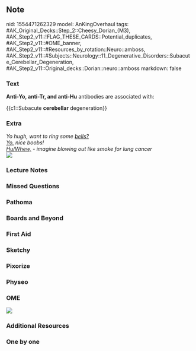 ## Note
nid: 1554471262329
model: AnKingOverhaul
tags: #AK_Original_Decks::Step_2::Cheesy_Dorian_(M3), #AK_Step2_v11::!FLAG_THESE_CARDS::Potential_duplicates, #AK_Step2_v11::#OME_banner, #AK_Step2_v11::#Resources_by_rotation::Neuro::amboss, #AK_Step2_v11::#Subjects::Neurology::11_Degenerative_Disorders::Subacute_Cerebellar_Degeneration, #AK_Step2_v11::Original_decks::Dorian::neuro::amboss
markdown: false

### Text
<b>Anti-Yo, anti-Tr, and anti-Hu</b> antibodies are associated
with:
<div>
  {{c1::Subacute <b>cerebellar</b> degeneration}}
</div>

### Extra
<div>
  <div>
    <i>Yo hugh, want to ring some <u>bells?</u></i>
  </div>
  <div>
    <i><u>Yo,</u> nice boobs!</i>
  </div>
  <div>
    <i><u>Hu/Whew,</u> - imagine blowing out like smoke for lung
    cancer</i>
  </div>
  <div>
    <i><img src="paste-43104291782657.jpg"></i>
  </div>
</div>

### Lecture Notes


### Missed Questions


### Pathoma


### Boards and Beyond


### First Aid


### Sketchy


### Pixorize


### Physeo


### OME
<div class="ome-widget">
  <a href="https://onlinemeded.org?ref=anki"><img src=
  "_OME_AnkiFlashcards_General_4.png"></a>
</div>

### Additional Resources


### One by one

